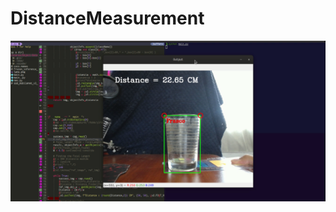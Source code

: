 # DistanceMeasurement

![imh](https://github.com/yerson001/DistanceMeasurement/blob/main/Selection_056.png)
